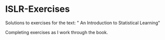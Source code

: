 # ISLR-Exercises
Solutions to exercises for the text: " An Introduction to Statistical Learning"

Completing exercises as I work through the book.
